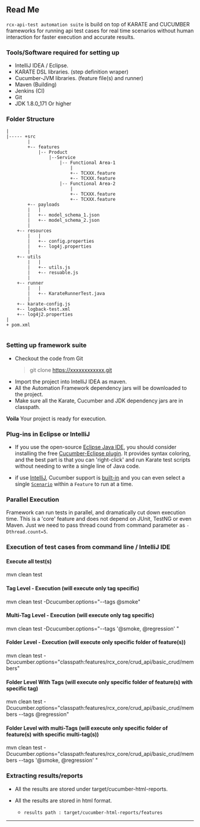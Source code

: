 ## Read Me ##

```rcx-api-test automation suite``` is build on top of KARATE and CUCUMBER frameworks for running api test cases for real time scenarios without human interaction for faster execution and accurate results.

### Tools/Software required for setting up ###
- IntelliJ IDEA / Eclipse.
- KARATE DSL libraries. (step definition wraper)
- Cucumber-JVM libraries. (feature file(s) and runner)
- Maven (Building)
- Jenkins (CI)
- Git
- JDK 1.8.0_171 Or higher

### Folder Structure


```
|
|----- +src
        |
        +-- features
			|-- Product
				|--Service
					|-- Functional Area-1
						|
						+-- TCXXX.feature
						+-- TCXXX.feature
					|-- Functional Area-2
						|
						+-- TCXXX.feature
						+-- TCXXX.feature						
        +-- payloads
        |   |
        |   +-- model_schema_1.json
        |   +-- model_schema_2.json
        |
	+-- resources
        |   |
        |   +-- config.properties
        |   +-- log4j.properties
        |
	+-- utils
        |   |
        |   +-- utils.js
        |   +-- resuable.js
        |
	+-- runner
        |   |
        |   +-- KarateRunnerTest.java
	    |
	+-- karate-config.js
	+-- logback-test.xml
	+-- log4j2.properties
|
+ pom.xml
			
```


### Setting up framework suite

- Checkout the code from Git
	> git clone https://xxxxxxxxxxxx.git
- Import the project into IntelliJ IDEA as maven.
- All the Automation Framework dependency jars will be downloaded to the project.
- Make sure all the Karate, Cucumber and JDK dependency jars are in classpath.

 **Voila** Your project is ready for execution.
 
### Plug-ins in Eclipse or IntelliJ
 - If you use the open-source [Eclipse Java IDE](http://www.eclipse.org), you should consider installing the free [Cucumber-Eclipse plugin](https://cucumber.io/cucumber-eclipse/). It provides syntax coloring, and the best part is that you can 'right-click' and run Karate test scripts without needing to write a single line of Java code.
 
 - if use [IntelliJ](https://www.jetbrains.com/idea/), Cucumber support is [built-in](https://www.jetbrains.com/idea/help/cucumber.html) and you can even select a single [`Scenario`](#script-structure) within a `Feature` to run at a time.

 
### Parallel Execution
Framework can run tests in parallel, and dramatically cut down execution time. This is a 'core' feature and does not depend on JUnit, TestNG or even Maven. Just we need to pass thread cound from command parameter as `-Dthread.count=5`.

 
### Execution of test cases from command line / IntelliJ IDE

#### Execute all test(s)
mvn clean test

#### Tag Level - Execution (will execute only tag specific)
mvn clean test -Dcucumber.options="--tags @smoke"

#### Multi-Tag Level - Execution (will execute only tag specific)
mvn clean test -Dcucumber.options="--tags '@smoke, @regression' "

#### Folder Level - Execution (will execute only specific folder of feature(s))
mvn clean test -Dcucumber.options="classpath:features/rcx_core/crud_api/basic_crud/members"

#### Folder Level With Tags (will execute only specific folder of feature(s) with specific tag)
mvn clean test -Dcucumber.options="classpath:features/rcx_core/crud_api/basic_crud/members --tags @regression"

#### Folder Level with multi-Tags (will execute only specific folder of feature(s) with specific multi-tag(s))
mvn clean test -Dcucumber.options="classpath:features/rcx_core/crud_api/basic_crud/members --tags '@smoke, @regression' " 

	  
### Extracting results/reports ###
- All the results are stored under target/cucumber-html-reports.
- All the results are stored in html format.

	 * `results path : target/cucumber-html-reports/features`

---


